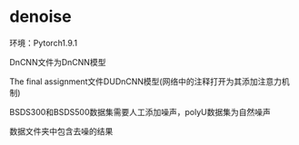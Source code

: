 # denoise
环境：Pytorch1.9.1



DnCNN文件为DnCNN模型



The final assignment文件DUDnCNN模型(网络中的注释打开为其添加注意力机制)



BSDS300和BSDS500数据集需要人工添加噪声，polyU数据集为自然噪声



数据文件夹中包含去噪的结果

